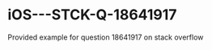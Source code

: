 iOS---STCK-Q-18641917
=====================

Provided example for question 18641917 on stack overflow
